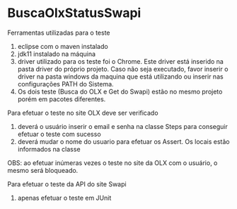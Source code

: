 # BuscaOlxStatusSwapi

Ferramentas utilizadas para o teste
1) eclipse com o maven instalado
2) jdk11 instalado na máquina
3) driver utilizado para os teste foi o Chrome. Este driver está inserido na pasta driver do próprio projeto. Caso não seja executado, favor inserir o driver na pasta windows da maquina que está utilizando ou inserir nas configurações PATH do Sistema.
4) Os dois teste (Busca do OLX e Get do Swapi) estão no mesmo projeto porém em pacotes diferentes.

Para efetuar o teste no site OLX deve ser verificado
1) deverá o usuário inserir o email e senha na classe Steps para conseguir efetuar o teste com sucesso
2) deverá mudar o nome do usuario para efetuar os Assert. Os locais estão informados na classe

OBS: ao efetuar inúmeras vezes o teste no site da OLX com o usuário, o mesmo será bloqueado.

Para efetuar o teste da API do site Swapi
1) apenas efetuar o teste em JUnit
